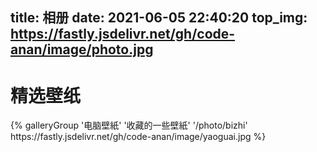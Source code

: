 title: 相册
date: 2021-06-05 22:40:20
top_img: https://fastly.jsdelivr.net/gh/code-anan/image/photo.jpg
---
# 精选壁纸
<div class="gallery-group-main">
{% galleryGroup '电脑壁紙' '收藏的一些壁紙' '/photo/bizhi' https://fastly.jsdelivr.net/gh/code-anan/image/yaoguai.jpg %}
</div>
